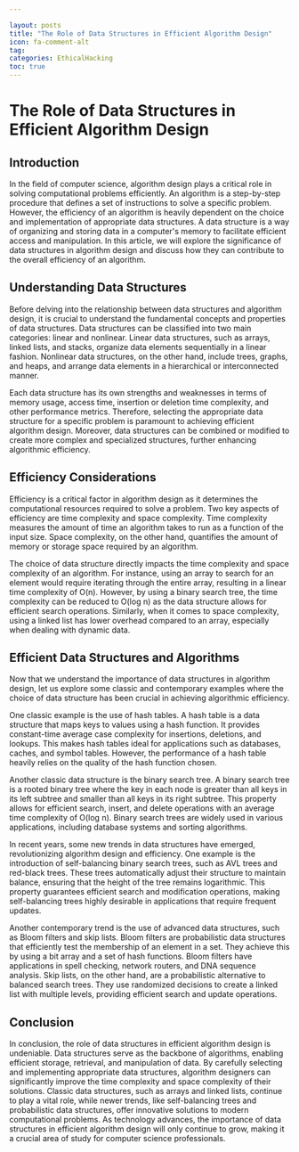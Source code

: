 ```yaml
---

layout: posts
title: "The Role of Data Structures in Efficient Algorithm Design"
icon: fa-comment-alt
tag:      
categories: EthicalHacking
toc: true
---
```




# The Role of Data Structures in Efficient Algorithm Design

## Introduction

In the field of computer science, algorithm design plays a critical role in solving computational problems efficiently. An algorithm is a step-by-step procedure that defines a set of instructions to solve a specific problem. However, the efficiency of an algorithm is heavily dependent on the choice and implementation of appropriate data structures. A data structure is a way of organizing and storing data in a computer's memory to facilitate efficient access and manipulation. In this article, we will explore the significance of data structures in algorithm design and discuss how they can contribute to the overall efficiency of an algorithm.

## Understanding Data Structures

Before delving into the relationship between data structures and algorithm design, it is crucial to understand the fundamental concepts and properties of data structures. Data structures can be classified into two main categories: linear and nonlinear. Linear data structures, such as arrays, linked lists, and stacks, organize data elements sequentially in a linear fashion. Nonlinear data structures, on the other hand, include trees, graphs, and heaps, and arrange data elements in a hierarchical or interconnected manner.

Each data structure has its own strengths and weaknesses in terms of memory usage, access time, insertion or deletion time complexity, and other performance metrics. Therefore, selecting the appropriate data structure for a specific problem is paramount to achieving efficient algorithm design. Moreover, data structures can be combined or modified to create more complex and specialized structures, further enhancing algorithmic efficiency.

## Efficiency Considerations

Efficiency is a critical factor in algorithm design as it determines the computational resources required to solve a problem. Two key aspects of efficiency are time complexity and space complexity. Time complexity measures the amount of time an algorithm takes to run as a function of the input size. Space complexity, on the other hand, quantifies the amount of memory or storage space required by an algorithm.

The choice of data structure directly impacts the time complexity and space complexity of an algorithm. For instance, using an array to search for an element would require iterating through the entire array, resulting in a linear time complexity of O(n). However, by using a binary search tree, the time complexity can be reduced to O(log n) as the data structure allows for efficient search operations. Similarly, when it comes to space complexity, using a linked list has lower overhead compared to an array, especially when dealing with dynamic data.

## Efficient Data Structures and Algorithms

Now that we understand the importance of data structures in algorithm design, let us explore some classic and contemporary examples where the choice of data structure has been crucial in achieving algorithmic efficiency.

One classic example is the use of hash tables. A hash table is a data structure that maps keys to values using a hash function. It provides constant-time average case complexity for insertions, deletions, and lookups. This makes hash tables ideal for applications such as databases, caches, and symbol tables. However, the performance of a hash table heavily relies on the quality of the hash function chosen.

Another classic data structure is the binary search tree. A binary search tree is a rooted binary tree where the key in each node is greater than all keys in its left subtree and smaller than all keys in its right subtree. This property allows for efficient search, insert, and delete operations with an average time complexity of O(log n). Binary search trees are widely used in various applications, including database systems and sorting algorithms.

In recent years, some new trends in data structures have emerged, revolutionizing algorithm design and efficiency. One example is the introduction of self-balancing binary search trees, such as AVL trees and red-black trees. These trees automatically adjust their structure to maintain balance, ensuring that the height of the tree remains logarithmic. This property guarantees efficient search and modification operations, making self-balancing trees highly desirable in applications that require frequent updates.

Another contemporary trend is the use of advanced data structures, such as Bloom filters and skip lists. Bloom filters are probabilistic data structures that efficiently test the membership of an element in a set. They achieve this by using a bit array and a set of hash functions. Bloom filters have applications in spell checking, network routers, and DNA sequence analysis. Skip lists, on the other hand, are a probabilistic alternative to balanced search trees. They use randomized decisions to create a linked list with multiple levels, providing efficient search and update operations.

## Conclusion

In conclusion, the role of data structures in efficient algorithm design is undeniable. Data structures serve as the backbone of algorithms, enabling efficient storage, retrieval, and manipulation of data. By carefully selecting and implementing appropriate data structures, algorithm designers can significantly improve the time complexity and space complexity of their solutions. Classic data structures, such as arrays and linked lists, continue to play a vital role, while newer trends, like self-balancing trees and probabilistic data structures, offer innovative solutions to modern computational problems. As technology advances, the importance of data structures in efficient algorithm design will only continue to grow, making it a crucial area of study for computer science professionals.